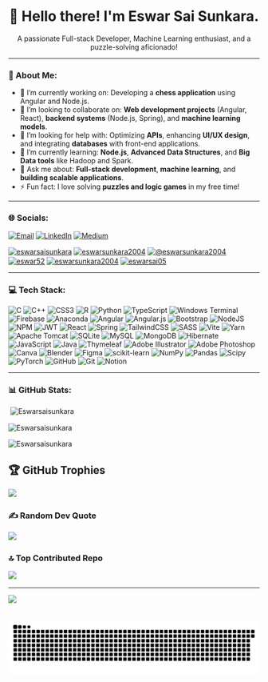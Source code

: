 <div align="center">
  <h1>👋 Hello there! I'm Eswar Sai Sunkara.</h1>
  <p>A passionate Full-stack Developer, Machine Learning enthusiast, and a puzzle-solving aficionado!</p>
</div>

---

### 💫 About Me:

- 🔭 I’m currently working on: Developing a **chess application** using Angular and Node.js.
- 👯 I’m looking to collaborate on: **Web development projects** (Angular, React), **backend systems** (Node.js, Spring), and **machine learning models**.
- 🤝 I’m looking for help with: Optimizing **APIs**, enhancing **UI/UX design**, and integrating **databases** with front-end applications.
- 🌱 I’m currently learning: **Node.js**, **Advanced Data Structures**, and **Big Data tools** like Hadoop and Spark.
- 💬 Ask me about: **Full-stack development**, **machine learning**, and **building scalable applications**.
- ⚡ Fun fact: I love solving **puzzles and logic games** in my free time!

---

### 🌐 Socials:

[![Email](https://img.shields.io/badge/Email-D14836?logo=gmail&logoColor=white)](mailto:eswarsunkara2004@gmail.com)
[![LinkedIn](https://img.shields.io/badge/LinkedIn-%230077B5.svg?logo=linkedin&logoColor=white)](https://www.linkedin.com/in/eswarsaisunkara/)
[![Medium](https://img.shields.io/badge/Medium-12100E?logo=medium&logoColor=white)](https://medium.com/@eswarsunkara2004)

<p align="left">
<a href="https://linkedin.com/in/eswarsaisunkara" target="blank"><img align="center" src="https://raw.githubusercontent.com/rahuldkjain/github-profile-readme-generator/master/src/images/icons/Social/linked-in-alt.svg" alt="eswarsaisunkara" height="30" width="40" /></a>
<a href="https://codesandbox.io/u/eswarsunkara2004" target="blank"><img align="center" src="https://raw.githubusercontent.com/rahuldkjain/github-profile-readme-generator/master/src/images/icons/Social/codesandbox.svg" alt="eswarsunkara2004" height="30" width="40" /></a>
<a href="https://medium.com/@eswarsunkara2004" target="blank"><img align="center" src="https://raw.githubusercontent.com/rahuldkjain/github-profile-readme-generator/master/src/images/icons/Social/medium.svg" alt="@eswarsunkara2004" height="30" width="40" /></a>
<a href="https://www.codechef.com/users/eswar52" target="blank"><img align="center" src="https://cdn.jsdelivr.net/npm/simple-icons@3.1.0/icons/codechef.svg" alt="eswar52" height="30" width="40" /></a>
<a href="https://www.hackerrank.com/eswarsunkara2004" target="blank"><img align="center" src="https://raw.githubusercontent.com/rahuldkjain/github-profile-readme-generator/master/src/images/icons/Social/hackerrank.svg" alt="eswarsunkara2004" height="30" width="40" /></a>
<a href="https://www.leetcode.com/eswarsai05" target="blank"><img align="center" src="https://raw.githubusercontent.com/rahuldkjain/github-profile-readme-generator/master/src/images/icons/Social/leet-code.svg" alt="eswarsai05" height="30" width="40" /></a>
</p>

---

### 💻 Tech Stack:

![C](https://img.shields.io/badge/c-%2300599C.svg?style=for-the-badge&logo=c&logoColor=white) ![C++](https://img.shields.io/badge/c++-%2300599C.svg?style=for-the-badge&logo=c%2B%2B&logoColor=white) ![CSS3](https://img.shields.io/badge/css3-%231572B6.svg?style=for-the-badge&logo=css3&logoColor=white) ![R](https://img.shields.io/badge/r-%23276DC3.svg?style=for-the-badge&logo=r&logoColor=white) ![Python](https://img.shields.io/badge/python-3670A0?style=for-the-badge&logo=python&logoColor=ffdd54) ![TypeScript](https://img.shields.io/badge/typescript-%23007ACC.svg?style=for-the-badge&logo=typescript&logoColor=white) ![Windows Terminal](https://img.shields.io/badge/Windows%20Terminal-%234D4D4D.svg?style=for-the-badge&logo=windows-terminal&logoColor=white) ![Firebase](https://img.shields.io/badge/firebase-%23039BE5.svg?style=for-the-badge&logo=firebase) ![Anaconda](https://img.shields.io/badge/Anaconda-%2344A833.svg?style=for-the-badge&logo=anaconda&logoColor=white) ![Angular](https://img.shields.io/badge/angular-%23DD0031.svg?style=for-the-badge&logo=angular&logoColor=white) ![Angular.js](https://img.shields.io/badge/angular.js-%23E23237.svg?style=for-the-badge&logo=angularjs&logoColor=white) ![Bootstrap](https://img.shields.io/badge/bootstrap-%238511FA.svg?style=for-the-badge&logo=bootstrap&logoColor=white) ![NodeJS](https://img.shields.io/badge/node.js-6DA55F?style=for-the-badge&logo=node.js&logoColor=white) ![NPM](https://img.shields.io/badge/NPM-%23CB3837.svg?style=for-the-badge&logo=npm&logoColor=white) ![JWT](https://img.shields.io/badge/JWT-black?style=for-the-badge&logo=JSON%20web%20tokens) ![React](https://img.shields.io/badge/react-%2320232a.svg?style=for-the-badge&logo=react&logoColor=%2361DAFB) ![Spring](https://img.shields.io/badge/spring-%236DB33F.svg?style=for-the-badge&logo=spring&logoColor=white) ![TailwindCSS](https://img.shields.io/badge/tailwindcss-%2338B2AC.svg?style=for-the-badge&logo=tailwind-css&logoColor=white) ![SASS](https://img.shields.io/badge/SASS-hotpink.svg?style=for-the-badge&logo=SASS&logoColor=white) ![Vite](https://img.shields.io/badge/vite-%23646CFF.svg?style=for-the-badge&logo=vite&logoColor=white) ![Yarn](https://img.shields.io/badge/yarn-%232C8EBB.svg?style=for-the-badge&logo=yarn&logoColor=white) ![Apache Tomcat](https://img.shields.io/badge/apache%20tomcat-%23F8DC75.svg?style=for-the-badge&logo=apache-tomcat&logoColor=black) ![SQLite](https://img.shields.io/badge/sqlite-%2307405e.svg?style=for-the-badge&logo=sqlite&logoColor=white) ![MySQL](https://img.shields.io/badge/mysql-4479A1.svg?style=for-the-badge&logo=mysql&logoColor=white) ![MongoDB](https://img.shields.io/badge/MongoDB-%234ea94b.svg?style=for-the-badge&logo=mongodb&logoColor=white) ![Hibernate](https://img.shields.io/badge/Hibernate-59666C?style=for-the-badge&logo=Hibernate&logoColor=white) ![JavaScript](https://img.shields.io/badge/javascript-%23323330.svg?style=for-the-badge&logo=javascript&logoColor=%23F7DF1E) ![Java](https://img.shields.io/badge/java-%23ED8B00.svg?style=for-the-badge&logo=openjdk&logoColor=white) ![Thymeleaf](https://img.shields.io/badge/Thymeleaf-%23005C0F.svg?style=for-the-badge&logo=Thymeleaf&logoColor=white) ![Adobe Illustrator](https://img.shields.io/badge/adobe%20illustrator-%23FF9A00.svg?style=for-the-badge&logo=adobe%20illustrator&logoColor=white) ![Adobe Photoshop](https://img.shields.io/badge/adobe%20photoshop-%2331A8FF.svg?style=for-the-badge&logo=adobe%20photoshop&logoColor=white) ![Canva](https://img.shields.io/badge/Canva-%2300C4CC.svg?style=for-the-badge&logo=Canva&logoColor=white) ![Blender](https://img.shields.io/badge/blender-%23F5792A.svg?style=for-the-badge&logo=blender&logoColor=white) ![Figma](https://img.shields.io/badge/figma-%23F24E1E.svg?style=for-the-badge&logo=figma&logoColor=white) ![scikit-learn](https://img.shields.io/badge/scikit--learn-%23F7931E.svg?style=for-the-badge&logo=scikit-learn&logoColor=white) ![NumPy](https://img.shields.io/badge/numpy-%23013243.svg?style=for-the-badge&logo=numpy&logoColor=white) ![Pandas](https://img.shields.io/badge/pandas-%23150458.svg?style=for-the-badge&logo=pandas&logoColor=white) ![Scipy](https://img.shields.io/badge/SciPy-%230C55A5.svg?style=for-the-badge&logo=scipy&logoColor=%white) ![PyTorch](https://img.shields.io/badge/PyTorch-%23EE4C2C.svg?style=for-the-badge&logo=PyTorch&logoColor=white) ![GitHub](https://img.shields.io/badge/github-%23121011.svg?style=for-the-badge&logo=github&logoColor=white) ![Git](https://img.shields.io/badge/git-%23F05033.svg?style=for-the-badge&logo=git&logoColor=white) ![Notion](https://img.shields.io/badge/Notion-%23000000.svg?style=for-the-badge&logo=notion&logoColor=white)

---

### 📊 GitHub Stats:

<p>&nbsp;<img align="center" src="https://github-readme-stats.vercel.app/api?username=Eswarsaisunkara&show_icons=true&locale=en" alt="Eswarsaisunkara" /></p>
<p><img align="center" src="https://github-readme-streak-stats.herokuapp.com/?user=Eswarsaisunkara&" alt="Eswarsaisunkara" /></p>
<p><img align="center" src="https://github-readme-stats.vercel.app/api/top-langs?username=Eswarsaisunkara&show_icons=true&locale=en&layout=compact" alt="Eswarsaisunkara" /></p>

## 🏆 GitHub Trophies
![](https://github-profile-trophy.vercel.app/?username=Eswarsaisunkara&theme=radical&no-frame=false&no-bg=true&margin-w=4)

### ✍️ Random Dev Quote
![](https://quotes-github-readme.vercel.app/api?type=horizontal&theme=default)

### 🔝 Top Contributed Repo
![](https://github-contributor-stats.vercel.app/api?username=Eswarsaisunkara&limit=5&theme=default&combine_all_yearly_contributions=true)

---
[![](https://visitcount.itsvg.in/api?id=Eswarsaisunkara&icon=9&color=3)](https://visitcount.itsvg.in)

<picture>
  <source media="(prefers-color-scheme: dark)" srcset="https://raw.githubusercontent.com/Eswarsaisunkara/Eswarsaisunkara/output/github-snake-dark.svg" />
  <source media="(prefers-color-scheme: light)" srcset="https://raw.githubusercontent.com/Eswarsaisunkara/Eswarsaisunkara/output/github-snake.svg" />
  <img alt="github-snake" src="https://raw.githubusercontent.com/Eswarsaisunkara/Eswarsaisunkara/output/github-snake.svg" />
</picture>
